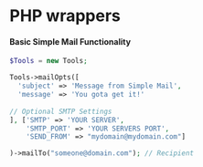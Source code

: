 PHP wrappers
========

#### Basic Simple Mail Functionality

```php
$Tools = new Tools;

Tools->mailOpts([
  'subject' => 'Message from Simple Mail', 
  'message' => 'You gota get it!'
  
// Optional SMTP Settings
], ['SMTP' => 'YOUR SERVER', 
    'SMTP_PORT' => 'YOUR SERVERS PORT', 
    'SEND_FROM' => "mydomain@mydomain.com"] 

)->mailTo("someone@domain.com"); // Recipient
```
